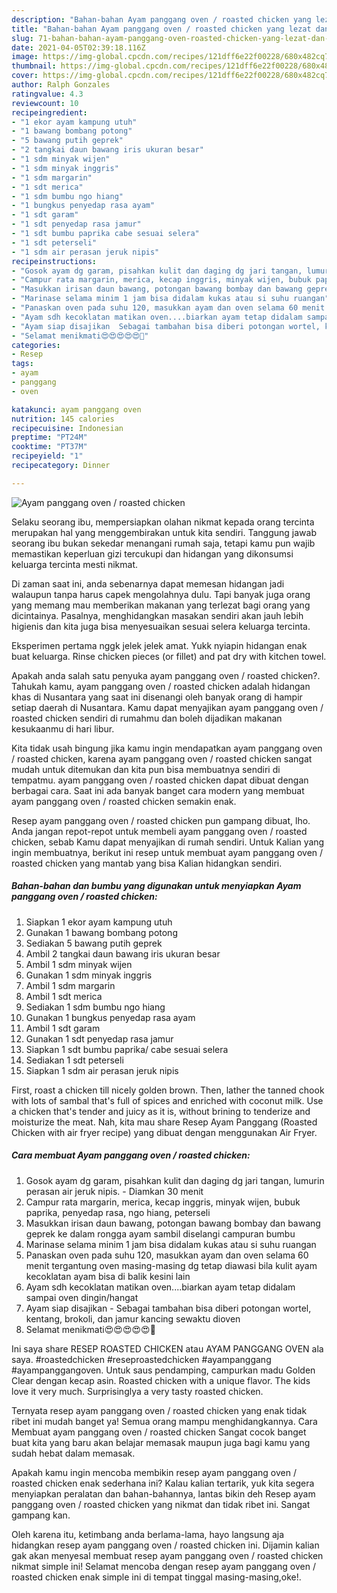 ```yaml
---
description: "Bahan-bahan Ayam panggang oven / roasted chicken yang lezat dan Mudah Dibuat"
title: "Bahan-bahan Ayam panggang oven / roasted chicken yang lezat dan Mudah Dibuat"
slug: 71-bahan-bahan-ayam-panggang-oven-roasted-chicken-yang-lezat-dan-mudah-dibuat
date: 2021-04-05T02:39:18.116Z
image: https://img-global.cpcdn.com/recipes/121dff6e22f00228/680x482cq70/ayam-panggang-oven-roasted-chicken-foto-resep-utama.jpg
thumbnail: https://img-global.cpcdn.com/recipes/121dff6e22f00228/680x482cq70/ayam-panggang-oven-roasted-chicken-foto-resep-utama.jpg
cover: https://img-global.cpcdn.com/recipes/121dff6e22f00228/680x482cq70/ayam-panggang-oven-roasted-chicken-foto-resep-utama.jpg
author: Ralph Gonzales
ratingvalue: 4.3
reviewcount: 10
recipeingredient:
- "1 ekor ayam kampung utuh"
- "1 bawang bombang potong"
- "5 bawang putih geprek"
- "2 tangkai daun bawang iris ukuran besar"
- "1 sdm minyak wijen"
- "1 sdm minyak inggris"
- "1 sdm margarin"
- "1 sdt merica"
- "1 sdm bumbu ngo hiang"
- "1 bungkus penyedap rasa ayam"
- "1 sdt garam"
- "1 sdt penyedap rasa jamur"
- "1 sdt bumbu paprika cabe sesuai selera"
- "1 sdt peterseli"
- "1 sdm air perasan jeruk nipis"
recipeinstructions:
- "Gosok ayam dg garam, pisahkan kulit dan daging dg jari tangan, lumurin perasan air jeruk nipis. Diamkan 30 menit"
- "Campur rata margarin, merica, kecap inggris, minyak wijen, bubuk paprika, penyedap rasa, ngo hiang, peterseli"
- "Masukkan irisan daun bawang, potongan bawang bombay dan bawang geprek ke dalam rongga ayam sambil diselangi campuran bumbu"
- "Marinase selama minim 1 jam bisa didalam kukas atau si suhu ruangan"
- "Panaskan oven pada suhu 120, masukkan ayam dan oven selama 60 menit tergantung oven masing-masing dg tetap diawasi bila kulit ayam kecoklatan ayam bisa di balik kesini lain"
- "Ayam sdh kecoklatan matikan oven....biarkan ayam tetap didalam sampai oven dingin/hangat"
- "Ayam siap disajikan  Sebagai tambahan bisa diberi potongan wortel, kentang, brokoli, dan jamur kancing sewaktu dioven"
- "Selamat menikmati😍😍😍😍😍🥰"
categories:
- Resep
tags:
- ayam
- panggang
- oven

katakunci: ayam panggang oven 
nutrition: 145 calories
recipecuisine: Indonesian
preptime: "PT24M"
cooktime: "PT37M"
recipeyield: "1"
recipecategory: Dinner

---
```



![Ayam panggang oven / roasted chicken](https://img-global.cpcdn.com/recipes/121dff6e22f00228/680x482cq70/ayam-panggang-oven-roasted-chicken-foto-resep-utama.jpg)

Selaku seorang ibu, mempersiapkan olahan nikmat kepada orang tercinta merupakan hal yang menggembirakan untuk kita sendiri. Tanggung jawab seorang ibu bukan sekedar menangani rumah saja, tetapi kamu pun wajib memastikan keperluan gizi tercukupi dan hidangan yang dikonsumsi keluarga tercinta mesti nikmat.

Di zaman  saat ini, anda sebenarnya dapat memesan hidangan jadi walaupun tanpa harus capek mengolahnya dulu. Tapi banyak juga orang yang memang mau memberikan makanan yang terlezat bagi orang yang dicintainya. Pasalnya, menghidangkan masakan sendiri akan jauh lebih higienis dan kita juga bisa menyesuaikan sesuai selera keluarga tercinta. 

Eksperimen pertama nggk jelek jelek amat. Yukk nyiapin hidangan enak buat keluarga. Rinse chicken pieces (or fillet) and pat dry with kitchen towel.

Apakah anda salah satu penyuka ayam panggang oven / roasted chicken?. Tahukah kamu, ayam panggang oven / roasted chicken adalah hidangan khas di Nusantara yang saat ini disenangi oleh banyak orang di hampir setiap daerah di Nusantara. Kamu dapat menyajikan ayam panggang oven / roasted chicken sendiri di rumahmu dan boleh dijadikan makanan kesukaanmu di hari libur.

Kita tidak usah bingung jika kamu ingin mendapatkan ayam panggang oven / roasted chicken, karena ayam panggang oven / roasted chicken sangat mudah untuk ditemukan dan kita pun bisa membuatnya sendiri di tempatmu. ayam panggang oven / roasted chicken dapat dibuat dengan berbagai cara. Saat ini ada banyak banget cara modern yang membuat ayam panggang oven / roasted chicken semakin enak.

Resep ayam panggang oven / roasted chicken pun gampang dibuat, lho. Anda jangan repot-repot untuk membeli ayam panggang oven / roasted chicken, sebab Kamu dapat menyajikan di rumah sendiri. Untuk Kalian yang ingin membuatnya, berikut ini resep untuk membuat ayam panggang oven / roasted chicken yang mantab yang bisa Kalian hidangkan sendiri.

<!--inarticleads1-->

##### Bahan-bahan dan bumbu yang digunakan untuk menyiapkan Ayam panggang oven / roasted chicken:

1. Siapkan 1 ekor ayam kampung utuh
1. Gunakan 1 bawang bombang potong
1. Sediakan 5 bawang putih geprek
1. Ambil 2 tangkai daun bawang iris ukuran besar
1. Ambil 1 sdm minyak wijen
1. Gunakan 1 sdm minyak inggris
1. Ambil 1 sdm margarin
1. Ambil 1 sdt merica
1. Sediakan 1 sdm bumbu ngo hiang
1. Gunakan 1 bungkus penyedap rasa ayam
1. Ambil 1 sdt garam
1. Gunakan 1 sdt penyedap rasa jamur
1. Siapkan 1 sdt bumbu paprika/ cabe sesuai selera
1. Sediakan 1 sdt peterseli
1. Siapkan 1 sdm air perasan jeruk nipis


First, roast a chicken till nicely golden brown. Then, lather the tanned chook with lots of sambal that&#39;s full of spices and enriched with coconut milk. Use a chicken that&#39;s tender and juicy as it is, without brining to tenderize and moisturize the meat. Nah, kita mau share Resep Ayam Panggang (Roasted Chicken with air fryer recipe) yang dibuat dengan menggunakan Air Fryer. 

<!--inarticleads2-->

##### Cara membuat Ayam panggang oven / roasted chicken:

1. Gosok ayam dg garam, pisahkan kulit dan daging dg jari tangan, lumurin perasan air jeruk nipis. - Diamkan 30 menit
1. Campur rata margarin, merica, kecap inggris, minyak wijen, bubuk paprika, penyedap rasa, ngo hiang, peterseli
1. Masukkan irisan daun bawang, potongan bawang bombay dan bawang geprek ke dalam rongga ayam sambil diselangi campuran bumbu
1. Marinase selama minim 1 jam bisa didalam kukas atau si suhu ruangan
1. Panaskan oven pada suhu 120, masukkan ayam dan oven selama 60 menit tergantung oven masing-masing dg tetap diawasi bila kulit ayam kecoklatan ayam bisa di balik kesini lain
1. Ayam sdh kecoklatan matikan oven....biarkan ayam tetap didalam sampai oven dingin/hangat
1. Ayam siap disajikan  - Sebagai tambahan bisa diberi potongan wortel, kentang, brokoli, dan jamur kancing sewaktu dioven
1. Selamat menikmati😍😍😍😍😍🥰


Ini saya share RESEP ROASTED CHICKEN atau AYAM PANGGANG OVEN ala saya. #roastedchicken #reseproastedchicken #ayampanggang #ayampanggangoven. Untuk saus pendamping, campurkan madu Golden Clear dengan kecap asin. Roasted chicken with a unique flavor. The kids love it very much. Surprisinglya a very tasty roasted chicken. 

Ternyata resep ayam panggang oven / roasted chicken yang enak tidak ribet ini mudah banget ya! Semua orang mampu menghidangkannya. Cara Membuat ayam panggang oven / roasted chicken Sangat cocok banget buat kita yang baru akan belajar memasak maupun juga bagi kamu yang sudah hebat dalam memasak.

Apakah kamu ingin mencoba membikin resep ayam panggang oven / roasted chicken enak sederhana ini? Kalau kalian tertarik, yuk kita segera menyiapkan peralatan dan bahan-bahannya, lantas bikin deh Resep ayam panggang oven / roasted chicken yang nikmat dan tidak ribet ini. Sangat gampang kan. 

Oleh karena itu, ketimbang anda berlama-lama, hayo langsung aja hidangkan resep ayam panggang oven / roasted chicken ini. Dijamin kalian gak akan menyesal membuat resep ayam panggang oven / roasted chicken nikmat simple ini! Selamat mencoba dengan resep ayam panggang oven / roasted chicken enak simple ini di tempat tinggal masing-masing,oke!.

